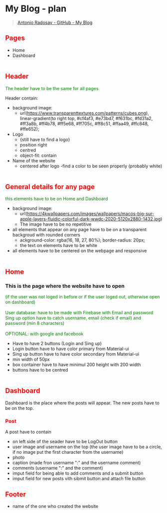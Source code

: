 # My Blog - plan 
> [Antonio Radosav - GitHub - My Blog](https://github.com/RadosavAntonio/myBlog-react)

## <span style="color: red"> Pages </span> 
* Home
* Dashboard
<br/><br/>

## <span style="color: red"> Header </span>
  <span style="color: green"> The header have to be the same for all pages </span>

  Header contain:
  * background image: 
    - url(https://www.transparenttextures.com/patterns/cubes.png), linear-gradient(to right top, #cf4af3, #e73bd7, #f631bc, #fd31a2, #ff3a8b, #ff4b78, #ff5e68, #ff705c, #ff8c51, #ffaa49, #ffc848, #ffe652);
  * Logo
    - {still have to find a logo}
    - position right
    - centred
    - object-fit: contain
  * Name of the website
    - centered after logo
    -find a color to be seen properly (probably white)
    <br/><br/>

## <span style="color: red"> General details for any page </span>
  <span style="color: green"> this elements have to be on Home and Dashboard </span>

  * background image:
    - url(https://4kwallpapers.com/images/wallpapers/macos-big-sur-apple-layers-fluidic-colorful-dark-wwdc-2020-5120x2880-1432.jpg)
    - The image have to be no repetitive
  * all elements that appear on any page have to be on a transparent backgroud with rounded corners
    - ackground-color: rgba(16, 18, 27, 80%);
    border-radius: 20px;
    - the text on elements have to be white
  * all elements have to be centered on the webpage and responsive
  <br/><br/>

## <span style="color: red"> Home </span>
  ### This is the page where the website have to open 
  <span style="color: green"> (if the user was not loged in before or if the user loged out, otherwise open on dashboard) </span>
  <br></br>
  <span style="color: green"> User database: have to be made with Firebase with Email and password </span>
  <span style="color: green"> Sing up option have to catch username, email (check if email) and password (min 8 characters)</span>
  <br></br>
   <span style="color: green"> OPTIONAL: with google and facebook </span>
  * Have to have 2 buttons (Login and Sing up)
  * Login button have to have color primary from Material-ui
  * Sing up button have to have color secondary from Material-ui
  * min width of 50px
  * box container have to have minimul 200 height with 200 width
  * buttons have to be centred
  <br/><br/>

## <span style="color: red"> Dashboard </span>
  Dashboard is the place where the posts will appear. The new posts have to be on the top.
  ### <span style="color: red"> Post </span>
  A post have to contain
  * on left side of the seader have to be LogOut button
  * user image and username on the top (the user image have to be a circle, if no image put the first character from the username)
  * photo
  * caption (made fron username ":" and the username comment)
  * comments (username ":" and the comment)
  * imput field for being able to add comments and a submit button
  * imput field for new posts vith sibmit button and attach file button
    
## <span style="color: red"> Footer </span>
  * name of the one who created the website